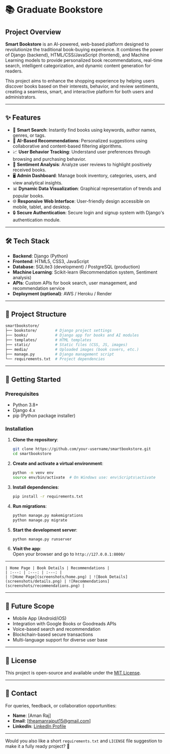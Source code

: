 # 📚 Graduate Bookstore

## Project Overview
**Smart Bookstore** is an AI-powered, web-based platform designed to revolutionize the traditional book-buying experience. It combines the power of Django (backend), HTML/CSS/JavaScript (frontend), and Machine Learning models to provide personalized book recommendations, real-time search, intelligent categorization, and dynamic content generation for readers.

This project aims to enhance the shopping experience by helping users discover books based on their interests, behavior, and review sentiments, creating a seamless, smart, and interactive platform for both users and administrators.

---

## ✨ Features
- 🔎 **Smart Search**: Instantly find books using keywords, author names, genres, or tags.
- 📖 **AI-Based Recommendations**: Personalized suggestions using collaborative and content-based filtering algorithms.
- 📈 **User Behavior Tracking**: Understand user preferences through browsing and purchasing behavior.
- 🧠 **Sentiment Analysis**: Analyze user reviews to highlight positively received books.
- 🖥️ **Admin Dashboard**: Manage book inventory, categories, users, and view analytical insights.
- 📊 **Dynamic Data Visualization**: Graphical representation of trends and popular books.
- 🌐 **Responsive Web Interface**: User-friendly design accessible on mobile, tablet, and desktop.
- 🔒 **Secure Authentication**: Secure login and signup system with Django's authentication module.

---

## 🛠️ Tech Stack
- **Backend**: Django (Python)
- **Frontend**: HTML5, CSS3, JavaScript
- **Database**: SQLite3 (development) / PostgreSQL (production)
- **Machine Learning**: Scikit-learn (Recommendation system, Sentiment analysis)
- **APIs**: Custom APIs for book search, user management, and recommendation service
- **Deployment (optional)**: AWS / Heroku / Render

---

## 🧩 Project Structure
```bash
smartbookstore/
├── bookstore/        # Django project settings
├── books/            # Django app for books and AI modules
├── templates/        # HTML templates
├── static/           # Static files (CSS, JS, images)
├── media/            # Uploaded images (book covers, etc.)
├── manage.py         # Django management script
└── requirements.txt  # Project dependencies
```

---

## 🚀 Getting Started

### Prerequisites
- Python 3.8+
- Django 4.x
- pip (Python package installer)

### Installation
1. **Clone the repository**:
   ```bash
   git clone https://github.com/your-username/smartbookstore.git
   cd smartbookstore
   ```

2. **Create and activate a virtual environment**:
   ```bash
   python -m venv env
   source env/bin/activate  # On Windows use: env\Scripts\activate
   ```

3. **Install dependencies**:
   ```bash
   pip install -r requirements.txt
   ```

4. **Run migrations**:
   ```bash
   python manage.py makemigrations
   python manage.py migrate
   ```

5. **Start the development server**:
   ```bash
   python manage.py runserver
   ```

6. **Visit the app**:  
   Open your browser and go to `http://127.0.0.1:8000/`

---

```## 📸 Screenshots
| Home Page | Book Details | Recommendations |
| :---: | :---: | :---: |
| ![Home Page](screenshots/home.png) | ![Book Details](screenshots/details.png) | ![Recommendations](screenshots/recommendations.png) |
```
---

## 🎯 Future Scope
- Mobile App (Android/iOS)
- Integration with Google Books or Goodreads APIs
- Voice-based search and recommendation
- Blockchain-based secure transactions
- Multi-language support for diverse user base

---

## 📜 License
This project is open-source and available under the [MIT License](LICENSE).

---

## 🤝 Contact
For queries, feedback, or collaboration opportunities:

- **Name**: [Aman Raj]
- **Email**: [theamanrajput15@gmail.com]
- **LinkedIn**: [LinkedIn Profile](https://www.linkedin.com/theamanrajput)

---

Would you also like a short `requirements.txt` and `LICENSE` file suggestion to make it a fully ready project? 🚀
